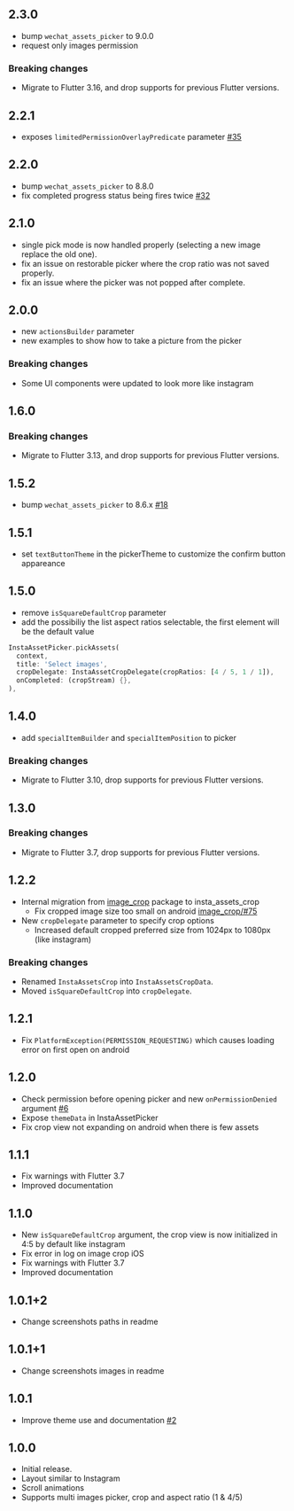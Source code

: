 ## 2.3.0

- bump `wechat_assets_picker` to 9.0.0
- request only images permission

### Breaking changes

- Migrate to Flutter 3.16, and drop supports for previous Flutter versions.

## 2.2.1

- exposes `limitedPermissionOverlayPredicate` parameter [#35](https://github.com/LeGoffMael/insta_assets_picker/pull/35)

## 2.2.0

- bump `wechat_assets_picker` to 8.8.0
- fix completed progress status being fires twice [#32](https://github.com/LeGoffMael/insta_assets_picker/pull/32)

## 2.1.0

- single pick mode is now handled properly (selecting a new image replace the old one).
- fix an issue on restorable picker where the crop ratio was not saved properly.
- fix an issue where the picker was not popped after complete.

## 2.0.0

- new `actionsBuilder` parameter
- new examples to show how to take a picture from the picker

### Breaking changes

- Some UI components were updated to look more like instagram

## 1.6.0

### Breaking changes

- Migrate to Flutter 3.13, and drop supports for previous Flutter versions.

## 1.5.2

- bump `wechat_assets_picker` to 8.6.x [#18](https://github.com/LeGoffMael/insta_assets_picker/pull/18)

## 1.5.1

- set `textButtonTheme` in the pickerTheme to customize the confirm button appareance

## 1.5.0

- remove `isSquareDefaultCrop` parameter
- add the possibiliy the list aspect ratios selectable, the first element will be the default value

```dart
InstaAssetPicker.pickAssets(
  context,
  title: 'Select images',
  cropDelegate: InstaAssetCropDelegate(cropRatios: [4 / 5, 1 / 1]),
  onCompleted: (cropStream) {},
),
```

## 1.4.0

- add `specialItemBuilder` and `specialItemPosition` to picker

### Breaking changes

- Migrate to Flutter 3.10, drop supports for previous Flutter versions.

## 1.3.0

### Breaking changes

- Migrate to Flutter 3.7, drop supports for previous Flutter versions.

## 1.2.2

- Internal migration from [image_crop](https://pub.dev/packages/image_crop) package to insta_assets_crop
  - Fix cropped image size too small on android [image_crop/#75](https://github.com/lykhonis/image_crop/pull/75)
- New `cropDelegate` parameter to specify crop options
  - Increased default cropped preferred size from 1024px to 1080px (like instagram)

### Breaking changes

- Renamed `InstaAssetsCrop` into `InstaAssetsCropData`.
- Moved `isSquareDefaultCrop` into `cropDelegate`.

## 1.2.1

- Fix `PlatformException(PERMISSION_REQUESTING)` which causes loading error on first open on android

## 1.2.0

- Check permission before opening picker and new `onPermissionDenied` argument [#6](https://github.com/LeGoffMael/insta_assets_picker/pull/6)
- Expose `themeData` in InstaAssetPicker
- Fix crop view not expanding on android when there is few assets

## 1.1.1

- Fix warnings with Flutter 3.7
- Improved documentation

## 1.1.0

- New `isSquareDefaultCrop` argument, the crop view is now initialized in 4:5 by default like instagram
- Fix error in log on image crop iOS
- Fix warnings with Flutter 3.7
- Improved documentation

## 1.0.1+2

- Change screenshots paths in readme

## 1.0.1+1

- Change screenshots images in readme

## 1.0.1

- Improve theme use and documentation [#2](https://github.com/LeGoffMael/insta_assets_picker/pull/2)

## 1.0.0

- Initial release.
- Layout similar to Instagram
- Scroll animations
- Supports multi images picker, crop and aspect ratio (1 & 4/5)